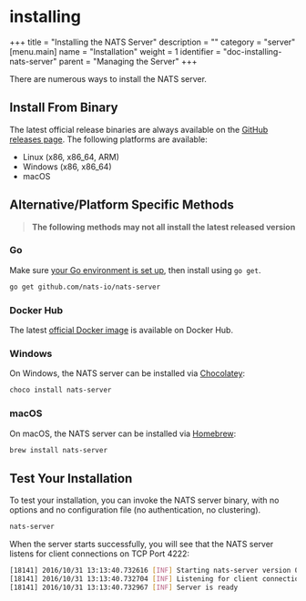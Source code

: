 # installing

+++ title = "Installing the NATS Server" description = "" category = "server" \[menu.main\] name = "Installation" weight = 1 identifier = "doc-installing-nats-server" parent = "Managing the Server" +++

There are numerous ways to install the NATS server.

## Install From Binary

The latest official release binaries are always available on the [GitHub releases page](https://github.com/nats-io/nats-server/releases). The following platforms are available:

* Linux \(x86, x86\_64, ARM\)
* Windows \(x86, x86\_64\)
* macOS

## Alternative/Platform Specific Methods

> **The following methods may not all install the latest released version**

### Go

Make sure [your Go environment is set up](https://github.com/nats-io/nats-site/tree/c42c46a7c6b8669e66e28419887d2f8dd29aa502/documentation/additional_documentation/go-install/README.md), then install using `go get`.

```bash
go get github.com/nats-io/nats-server
```

### Docker Hub

The latest [official Docker image](https://hub.docker.com/_/nats/) is available on Docker Hub.

### Windows

On Windows, the NATS server can be installed via [Chocolatey](https://chocolatey.org/packages/nats-server):

```bash
choco install nats-server
```

### macOS

On macOS, the NATS server can be installed via [Homebrew](http://brewformulas.org/nats-server):

```bash
brew install nats-server
```

## Test Your Installation

To test your installation, you can invoke the NATS server binary, with no options and no configuration file \(no authentication, no clustering\).

```bash
nats-server
```

When the server starts successfully, you will see that the NATS server listens for client connections on TCP Port 4222:

```bash
[18141] 2016/10/31 13:13:40.732616 [INF] Starting nats-server version 0.9.4
[18141] 2016/10/31 13:13:40.732704 [INF] Listening for client connections on 0.0.0.0:4222
[18141] 2016/10/31 13:13:40.732967 [INF] Server is ready
```

